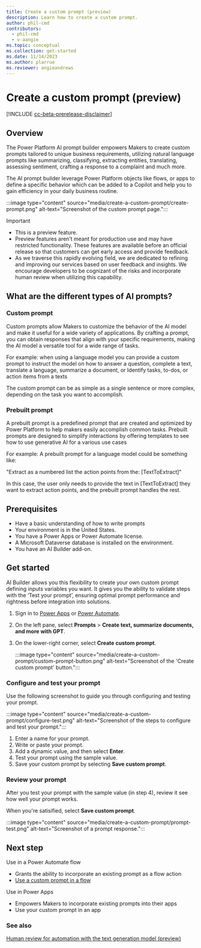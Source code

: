 ```yaml
---
title: Create a custom prompt (preview)
description: Learn how to create a custom prompt.
author: phil-cmd
contributors:
  - phil-cmd
  - v-aangie
ms.topic: conceptual
ms.collection: get-started
ms.date: 11/14/2023
ms.author: plarrue
ms.reviewer: angieandrews
---
```


# Create a custom prompt (preview)

[!INCLUDE [cc-beta-prerelease-disclaimer](./includes/cc-beta-prerelease-disclaimer.md)]

## Overview

The Power Platform AI prompt builder empowers Makers to create custom prompts tailored to unique business requirements, utilizing natural language prompts like summarizing, classifying, extracting entities, translating, assessing sentiment, crafting a response to a complaint and much more.

The AI prompt builder leverage Power Platform objects like flows, or apps to define a specific behavior which can be added to a Copilot and help you to gain efficiency 
in your daily business routine. 


:::image type="content" source="media/create-a-custom-prompt/create-prompt.png" alt-text="Screenshot of the custom prompt page.":::

> [!IMPORTANT]
> - This is a preview feature.
> - Preview features aren’t meant for production use and may have restricted functionality. These features are available before an official release so that customers can get early access and provide feedback.
> - As we traverse this rapidly evolving field, we are dedicated to refining and improving our services based on user feedback and insights. We encourage developers to be cognizant of the risks and incorporate human review when utilizing this capability.

## What are the different types of AI prompts? 
### Custom prompt

Custom prompts allow Makers to customize the behavior of the AI model and make it useful for a wide variety of applications. By crafting a prompt, you can obtain responses that align with your specific requirements, making the AI model a versatile tool for a wide range of tasks.

For example:
when using a language model you can provide a custom prompt to instruct the model on how to answer a question, 
complete a text, translate a language, summarize a document, or Identify tasks, to-dos, or action items from a texts 

<!--add Philippe's content-->

The custom prompt can be as simple as a single sentence or more complex, depending on the task you want to accomplish.

### Prebuilt prompt
A prebuilt prompt is a predefined prompt that are created and optimized by Power Platform to help makers easily accomplish common tasks.
Prebuilt prompts are designed to simplify interactions by offering templates to see how to use generative AI for a various use cases

For example:
A prebuilt prompt for a language model could be something like:

"Extract as a numbered list the action points from the: [TextToExtract]"

<!--add Philippe's content-->

In this case, the user only needs to provide the text in [TextToExtract] they want to extract action points, and the prebuilt prompt handles the rest.

## Prerequisites

- Have a basic understanding of how to write prompts 
- Your environment is in the United States.
- You have a Power Apps or Power Automate license.
- A Microsoft Dataverse database is installed on the environment.
- You have an AI Builder add-on.

## Get started

AI Builder allows you this flexibility to create your own custom prompt defining inputs variables you want. 
It gives you the ability to validate steps with the ‘Test your prompt’, ensuring optimal prompt performance and rightness before integration into solutions. 

1. Sign in to [Power Apps](https://make.powerapps.com) or [Power Automate](https://flow.microsoft.com).
1. On the left pane, select **Prompts** > **Create text, summarize documents, and more with GPT**.
1. On the lower-right corner, select **Create custom prompt**.

    :::image type="content" source="media/create-a-custom-prompt/custom-prompt-button.png" alt-text="Screenshot of the 'Create custom prompt' button."::: 

### Configure and test your prompt

Use the following screenshot to guide you through configuring and testing your prompt.

:::image type="content" source="media/create-a-custom-prompt/configure-test.png" alt-text="Screenshot of the steps to configure and test your prompt."::: 

1. Enter a name for your prompt.
1. Write or paste your prompt.
1. Add a dynamic value, and then select **Enter**.  
1. Test your prompt using the sample value.
1. Save your custom prompt by selecting **Save custom prompt**.

### Review your prompt

After you test your prompt with the sample value (in step 4), review it see how well your prompt works.

When you're satisified, select **Save custom prompt**.

:::image type="content" source="media/create-a-custom-prompt/prompt-test.png" alt-text="Screenshot of a prompt response.":::

## Next step

Use in a Power Automate flow 
  - Grants the ability to incorporate an existing prompt as a flow action 
  - [Use a custom prompt in a flow](use-a-custom-prompt.md)

Use in Power Apps 
  - Empowers Makers to incorporate existing prompts into their apps 
  - Use your custom prompt in an app <!--add Philippe's content-->

### See also

[Human review for automation with the text generation model (preview)](azure-openai-human-review.md)
